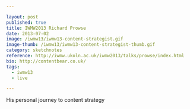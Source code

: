 ```yaml
---

layout: post
published: true
title: IWMW2013 Richard Prowse
date: 2013-07-02
image: /iwmw13/iwmw13-content-strategist.gif
image-thumb: /iwmw13/iwmw13-content-strategist-thumb.gif
category: sketchnotes
reference: http://iwmw.ukoln.ac.uk/iwmw2013/talks/prowse/index.html
bio: http://contentbear.co.uk/
tags:
  - iwmw13
  - live

---
```


His personal journey to content strategy